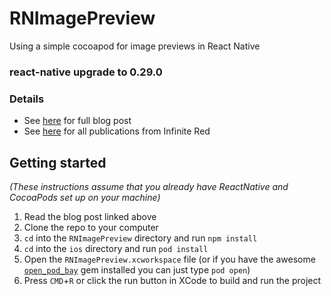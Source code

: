 # RNImagePreview
Using a simple cocoapod for image previews in React Native

### react-native upgrade to 0.29.0

### Details
* See [here](https://medium.com/infinite-red/beginner-s-guide-to-using-cocoapods-with-react-native-46cb4d372995#.1qx1m22bh) for full blog post
* See [here](https://medium.com/infinite-red) for all publications from Infinite Red 

## Getting started

_(These instructions assume that you already have ReactNative and CocoaPods set up on your machine)_

1. Read the blog post linked above
2. Clone the repo to your computer
3. `cd` into the `RNImagePreview` directory and run `npm install`
5. `cd` into the `ios` directory and run `pod install`
6. Open the `RNImagePreview.xcworkspace` file (or if you have the awesome [`open_pod_bay`](https://github.com/leshill/open_pod_bay) gem installed you can just type `pod open`)
7. Press `CMD`+`R` or click the run button in XCode to build and run the project
